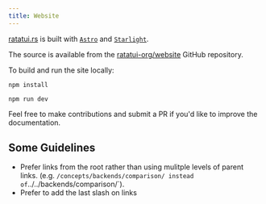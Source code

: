 ```yaml
---
title: Website
---
```


[ratatui.rs](https://ratatui.rs) is built with [`Astro`](https://astro.build/) and
[`Starlight`](https://starlight.astro.build).

The source is available from the [ratatui-org/website](https://github.com/ratatui-org/website)
GitHub repository.

To build and run the site locally:

```shell title="install necessary packages"
npm install
```

```shell title="run site"
npm run dev
```

Feel free to make contributions and submit a PR if you'd like to improve the documentation.

## Some Guidelines

- Prefer links from the root rather than using mulitple levels of parent links. (e.g.
  `/concepts/backends/comparison/ instead of`../../backends/comparison/`).
- Prefer to add the last slash on links
